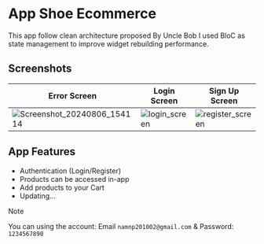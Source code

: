 # App Shoe Ecommerce
This app follow clean architecture proposed By Uncle Bob I used BloC as state management to improve widget rebuilding performance. 

## Screenshots

| Error Screen | Login Screen | Sign Up Screen | Profile Screen |
| ------------ | ------------ | -------------- | ---------------|
| ![Screenshot_20240806_154114](https://github.com/user-attachments/assets/e297fb6f-4142-4d4d-9c07-8a81db70444f) | ![login_screen](https://github.com/user-attachments/assets/39dcea04-e69c-4c73-b824-d8689c163a85)  | ![register_screen](https://github.com/user-attachments/assets/044fd34e-fa0f-45ae-947b-bf3a0017a606) | ![profile_logged](https://github.com/user-attachments/assets/7beb253a-4777-4747-990e-872bafdb91bb) |

## App Features
* Authentication (Login/Register) 
* Products can be accessed in-app 
* Add products to your Cart
* Updating...

> [!NOTE]
> You can using the account: Email `namnp201002@gmail.com` & Password: `1234567890`
